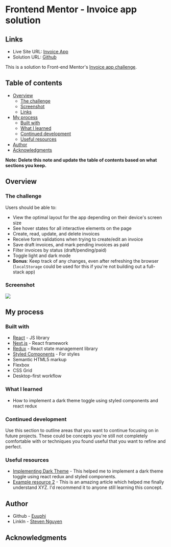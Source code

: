 # Frontend Mentor - Invoice app solution

## Links

-   Live Site URL: [Invoice App]()
-   Solution URL: [Github](https://github.com/Euuphi/invoice-app)

This is a solution to Front-end Mentor's [Invoice app challenge](https://www.frontendmentor.io/challenges/invoice-app-i7KaLTQjl).

## Table of contents

-   [Overview](#overview)
    -   [The challenge](#the-challenge)
    -   [Screenshot](#screenshot)
    -   [Links](#links)
-   [My process](#my-process)
    -   [Built with](#built-with)
    -   [What I learned](#what-i-learned)
    -   [Continued development](#continued-development)
    -   [Useful resources](#useful-resources)
-   [Author](#author)
-   [Acknowledgments](#acknowledgments)

**Note: Delete this note and update the table of contents based on what sections you keep.**

## Overview

### The challenge

Users should be able to:

-   View the optimal layout for the app depending on their device's screen size
-   See hover states for all interactive elements on the page
-   Create, read, update, and delete invoices
-   Receive form validations when trying to create/edit an invoice
-   Save draft invoices, and mark pending invoices as paid
-   Filter invoices by status (draft/pending/paid)
-   Toggle light and dark mode
-   **Bonus**: Keep track of any changes, even after refreshing the browser (`localStorage` could be used for this if you're not building out a full-stack app)

### Screenshot

![](./screenshot.jpg)

## My process

### Built with

-   [React](https://reactjs.org/) - JS library
-   [Next.js](https://nextjs.org/) - React framework
-   [Redux](https://redux.js.org/) - React state management library
-   [Styled Components](https://styled-components.com/) - For styles
-   Semantic HTML5 markup
-   Flexbox
-   CSS Grid
-   Desktop-first workflow

### What I learned

-   How to implement a dark theme toggle using styled components and react redux

### Continued development

Use this section to outline areas that you want to continue focusing on in future projects. These could be concepts you're still not completely comfortable with or techniques you found useful that you want to refine and perfect.

### Useful resources

-   [Implementing Dark Theme](https://levelup.gitconnected.com/implementing-a-dark-theme-toggle-with-react-redux-and-styled-components-e637c4d41e2f) - This helped me to implement a dark theme toggle using react redux and styled components.
-   [Example resource 2](https://www.example.com) - This is an amazing article which helped me finally understand XYZ. I'd recommend it to anyone still learning this concept.

## Author

-   Github - [Euuphi](https://github.com/Euuphi)
-   LinkIn - [Steven Nguyen]()

## Acknowledgments
